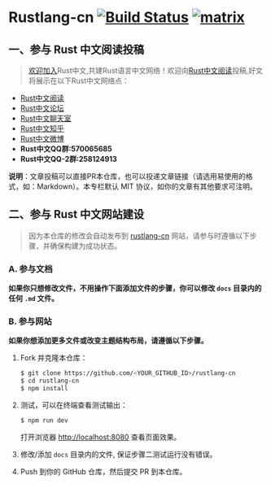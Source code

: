 # Rustlang-cn [![Build Status](https://dev.azure.com/rustlang-cn/rustlang-cn/_apis/build/status/rustlang-cn.rustlang-cn?branchName=master)](https://dev.azure.com/rustlang-cn/rustlang-cn/_build/latest?definitionId=1&branchName=master) [![matrix](https://about.riot.im/images/favicon-32.png)](https://riot.im/app/#/room/#rustlang-cn:matrix.org)

## 一、参与 Rust 中文阅读投稿

> [欢迎加入](https://github.com/rustlang-cn/Important/issues/1)Rust中文,共建Rust语言中文网络！欢迎向[Rust中文阅读](https://rustlang-cn.org/read/)投稿,好文将展示在以下Rust中文网络点：

- [Rust中文阅读](https://rustlang-cn.org/read/)
- [Rust中文论坛](http://ouisrc.xyz/a/community/rust)
- [Rust中文聊天室](https://riot.im/app/#/room/#rustlang-cn:matrix.org)
- [Rust中文知乎](https://zhuanlan.zhihu.com/rustlang-cn)
- [Rust中文微博](https://weibo.com/kriry?is_all=1)
- **Rust中文QQ群:570065685**
- **Rust中文QQ-2群:258124913**

**说明**：文章投稿可以直接PR本仓库，也可以投递文章链接（请选用易使用的格式，如：Markdown）。本专栏默认 MIT 协议，如你的文章有其他要求可注明。

## 二、参与 Rust 中文网站建设

> 因为本仓库的修改会自动发布到 [rustlang-cn](https://rustlang-cn.org/) 网站，请参与时遵循以下步骤，并确保构建为成功状态。

### A. 参与文档

**如果你只想修改文件，不用操作下面添加文件的步骤，你可以修改 `docs` 目录内的任何 `.md` 文件。**

### B. 参与网站

**如果你想添加更多文件或改变主题结构布局，请遵循以下步骤。**

1. Fork 并克隆本仓库：

    ```bash
    $ git clone https://github.com/<YOUR_GITHUB_ID>/rustlang-cn
    $ cd rustlang-cn
    $ npm install
    ```

2. 测试，可以在终端查看测试输出：

    ```bash
    $ npm run dev
    ```

    打开浏览器 <http://localhost:8080> 查看页面效果。

3. 修改/添加 `docs` 目录内的文件, 保证步骤二测试运行没有错误。

4. Push 到你的 GitHub 仓库，然后提交 PR 到本仓库。
